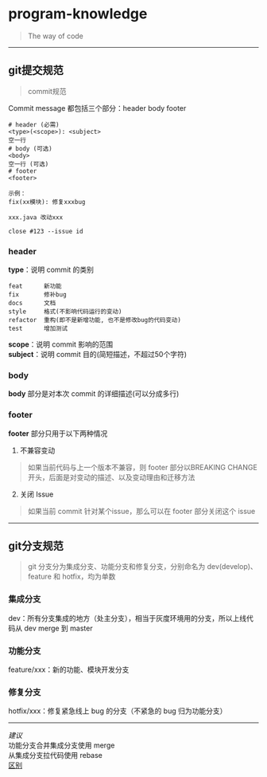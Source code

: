 # program-knowledge
> The way of code
---
## git提交规范
> commit规范

Commit message 都包括三个部分：header body footer
```
# header (必需)
<type>(<scope>): <subject>
空一行
# body (可选)
<body>
空一行 (可选)
# footer
<footer>

示例：
fix(xx模块): 修复xxxbug

xxx.java 改动xxx

close #123 --issue id
```
### header
**type**：说明 commit 的类别
```
feat      新功能
fix       修补bug
docs      文档
style     格式(不影响代码运行的变动)
refactor  重构(即不是新增功能, 也不是修改bug的代码变动)
test      增加测试
```
**scope**：说明 commit 影响的范围  
**subject**：说明 commit 目的(简短描述，不超过50个字符)  
### body
**body** 部分是对本次 commit 的详细描述(可以分成多行)
### footer
**footer** 部分只用于以下两种情况
1. 不兼容变动
> 如果当前代码与上一个版本不兼容，则 footer 部分以BREAKING CHANGE开头，后面是对变动的描述、以及变动理由和迁移方法
2. 关闭 Issue
> 如果当前 commit 针对某个issue，那么可以在 footer 部分关闭这个 issue 
---
## git分支规范
> git 分支分为集成分支、功能分支和修复分支，分别命名为 dev(develop)、feature 和 hotfix，均为单数
### 集成分支
dev：所有分支集成的地方（处主分支），相当于灰度环境用的分支，所以上线代码从 dev merge 到 master
### 功能分支
feature/xxx：新的功能、模块开发分支
### 修复分支  
hotfix/xxx：修复紧急线上 bug 的分支（不紧急的 bug 归为功能分支）

---
*建议*  
功能分支合并集成分支使用 merge  
从集成分支拉代码使用 rebase  
[区别](https://www.jianshu.com/p/4079284dd970)
